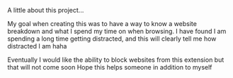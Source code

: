 A little about this project...

My goal when creating this was to have a way to know a website breakdown and what I spend my time on when browsing.
I have found I am spending a long time getting distracted, and this will clearly tell me how distracted I am haha

Eventually I would like the ability to block websites from this extension but that will not come soon
Hope this helps someone in addition to myself
